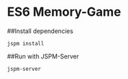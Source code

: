 # ES6 Memory-Game

##Install dependencies

```
jspm install
```

##Run with JSPM-Server

```
jspm-server
```
